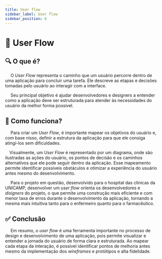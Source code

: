 ```yaml
---
title: User flow
sidebar_label: User flow
sidebar_position: 6
---
```


# 🔁 User Flow

## 🔍 O que é?

&emsp; O *User Flow* representa o caminho que um usuário percorre dentro de uma aplicação para concluir uma tarefa. Ele descreve as etapas e decisões tomadas pelo usuário ao interagir com a interface.

&emsp; Seu principal objetivo é ajudar desenvolvedores e designers a entender como a aplicação deve ser estruturada para atender às necessidades do usuário da melhor forma possível.


## 🎯 Como funciona?

&emsp; Para criar um *User Flow*, é importante mapear os objetivos do usuário e, com base nisso, definir a estrutura da aplicação para que ele consiga atingi-los sem dificuldades.

&emsp;Visualmente, um *User Flow* é representado por um diagrama, onde são ilustradas as ações do usuário, os pontos de decisão e os caminhos alternativos que ele pode seguir dentro da aplicação. Esse mapeamento permite identificar possíveis obstáculos e otimizar a experiência do usuário antes mesmo do desenvolvimento.

&emsp; Para o projeto em questão, desenvolvido para o hospital das clínicas da UNICAMP, desenvolver um *user flow* orienta os desenvolvedores e *disigners* do projeto, o que permite uma construção mais eficiente e com menor taxa de erros durante o desenvolvimento da aplicação, tornando a mesma mais intuitiva tanto para o enfermeiro quanto para o farmacêutico.

## ✅ Conclusão

&emsp; Em resumo, o *user flow* é uma ferramenta importante no processo de design e desenvolvimento de uma aplicação, pois permite visualizar e entender a jornada do usuário de forma clara e estruturada. Ao mapear cada etapa da interação, é possível identificar pontos de melhoria  antes mesmo da implementação dos *wireframes* e protótipos e alta fidelidade.